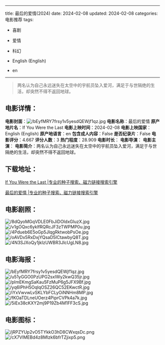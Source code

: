 
---
title: 最后的爱情(2024)
date: 2024-02-08
updated: 2024-02-08
categories: 电影推荐
tags:
- 喜剧
- 爱情
- 科幻

- English (English)
- en
---


> 两名认为自己永远迷失在太空中的宇航员坠入爱河，满足于与世隔绝的生活，却突然不得不返回地球。

## **电影详情**：

**电影封面**：<img src="https://image.tmdb.org/t/p/w200/bEyfMRY7frsy1v5yesdQEWjf1qz.jpg" alt="/bEyfMRY7frsy1v5yesdQEWjf1qz.jpg" title="/bEyfMRY7frsy1v5yesdQEWjf1qz.jpg">
**电影名称**：最后的爱情
**原产地片名**：If You Were the Last
**电影上映时间**：2024-02-08
**电影上映国家**：English (English)
**原产地语言**：en
**包含成人内容**：False
**是否纪录片**：False
**电影评分**：4.667
**评分人数**：3
**热门程度**：28.909
**电影时长**：
**电影导演**：
**电影主演**：
**电影简介**：两名认为自己永远迷失在太空中的宇航员坠入爱河，满足于与世隔绝的生活，却突然不得不返回地球。

## **下载地址**：
[If You Were the Last |专业的种子搜索、磁力链接搜索引擎](https://movie.amd794.com:2083/?search=If%20You%20Were%20the%20Last&ordering=&mode=match_phrase&page_size=10&page=1)

[最后的爱情 |专业的种子搜索、磁力链接搜索引擎](https://movie.amd794.com:2083/?search=%E6%9C%80%E5%90%8E%E7%9A%84%E7%88%B1%E6%83%85&ordering=&mode=match_phrase&page_size=10&page=1)
 

## **电影剧照**：
<img src="https://image.tmdb.org/t/p/original/8dQyoMGqVDLE0FbJiDOIdxGluzX.jpg" alt="/8dQyoMGqVDLE0FbJiDOIdxGluzX.jpg" title="/8dQyoMGqVDLE0FbJiDOIdxGluzX.jpg"><img src="https://image.tmdb.org/t/p/original/v1gOQxc6yklfRQRcJF3zTWPMP0u.jpg" alt="/v1gOQxc6yklfRQRcJF3zTWPMP0u.jpg" title="/v1gOQxc6yklfRQRcJF3zTWPMP0u.jpg"><img src="https://image.tmdb.org/t/p/original/4Pdueb6E5oGp5JlqgRktwobPsOe.jpg" alt="/4Pdueb6E5oGp5JlqgRktwobPsOe.jpg" title="/4Pdueb6E5oGp5JlqgRktwobPsOe.jpg"><img src="https://image.tmdb.org/t/p/original/oAVDx5RxDxjYQsaD5ICtawbyQ8T.jpg" alt="/oAVDx5RxDxjYQsaD5ICtawbyQ8T.jpg" title="/oAVDx5RxDxjYQsaD5ICtawbyQ8T.jpg"><img src="https://image.tmdb.org/t/p/original/4N3SJXoQy1jkIzUWBR3JlcUgLN8.jpg" alt="/4N3SJXoQy1jkIzUWBR3JlcUgLN8.jpg" title="/4N3SJXoQy1jkIzUWBR3JlcUgLN8.jpg">

## **电影海报**：
<img src="https://image.tmdb.org/t/p/original/bEyfMRY7frsy1v5yesdQEWjf1qz.jpg" alt="/bEyfMRY7frsy1v5yesdQEWjf1qz.jpg" title="/bEyfMRY7frsy1v5yesdQEWjf1qz.jpg"><img src="https://image.tmdb.org/t/p/original/u51yGGO0PzUPG2sxlWy2kwQ35jr.jpg" alt="/u51yGGO0PzUPG2sxlWy2kwQ35jr.jpg" title="/u51yGGO0PzUPG2sxlWy2kwQ35jr.jpg"><img src="https://image.tmdb.org/t/p/original/pImEKmgSaKau5FzMuP6g5JFX9Bf.jpg" alt="/pImEKmgSaKau5FzMuP6g5JFX9Bf.jpg" title="/pImEKmgSaKau5FzMuP6g5JFX9Bf.jpg"><img src="https://image.tmdb.org/t/p/original/yq6IPhH5OqlqOSZ26QC52EKwctR.jpg" alt="/yq6IPhH5OqlqOSZ26QC52EKwctR.jpg" title="/yq6IPhH5OqlqOSZ26QC52EKwctR.jpg"><img src="https://image.tmdb.org/t/p/original/iYxVwvwLvSKLYbFCLyOiNNHm8MP.jpg" alt="/iYxVwvwLvSKLYbFCLyOiNNHm8MP.jpg" title="/iYxVwvwLvSKLYbFCLyOiNNHm8MP.jpg"><img src="https://image.tmdb.org/t/p/original/fKOaTDLneUOerz4PiprCVPk4a7k.jpg" alt="/fKOaTDLneUOerz4PiprCVPk4a7k.jpg" title="/fKOaTDLneUOerz4PiprCVPk4a7k.jpg"><img src="https://image.tmdb.org/t/p/original/5iEx38cKXY2mj9P19Zb4M1FF3cS.jpg" alt="/5iEx38cKXY2mj9P19Zb4M1FF3cS.jpg" title="/5iEx38cKXY2mj9P19Zb4M1FF3cS.jpg">

## **电影图标**：
<img src="https://image.tmdb.org/t/p/original/jRPZYUp2vO5TYkkO3hD8CWxqsDc.png" alt="/jRPZYUp2vO5TYkkO3hD8CWxqsDc.png" title="/jRPZYUp2vO5TYkkO3hD8CWxqsDc.png"><img src="https://image.tmdb.org/t/p/original/cX7VlMEBd4z8MIzk6bfrTZjixp5.png" alt="/cX7VlMEBd4z8MIzk6bfrTZjixp5.png" title="/cX7VlMEBd4z8MIzk6bfrTZjixp5.png">
